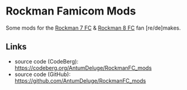 
# Rockman Famicom Mods

Some mods for the [Rockman 7 FC](https://megamanfanon.fandom.com/wiki/Rockman_7_Famicom) &
[Rockman 8 FC](https://megamanfanon.fandom.com/wiki/Rockman_8_Famicom) fan [re/de]makes.

## Links

- source code (CodeBerg): https://codeberg.org/AntumDeluge/RockmanFC_mods
- source code (GitHub): https://github.com/AntumDeluge/RockmanFC_mods
